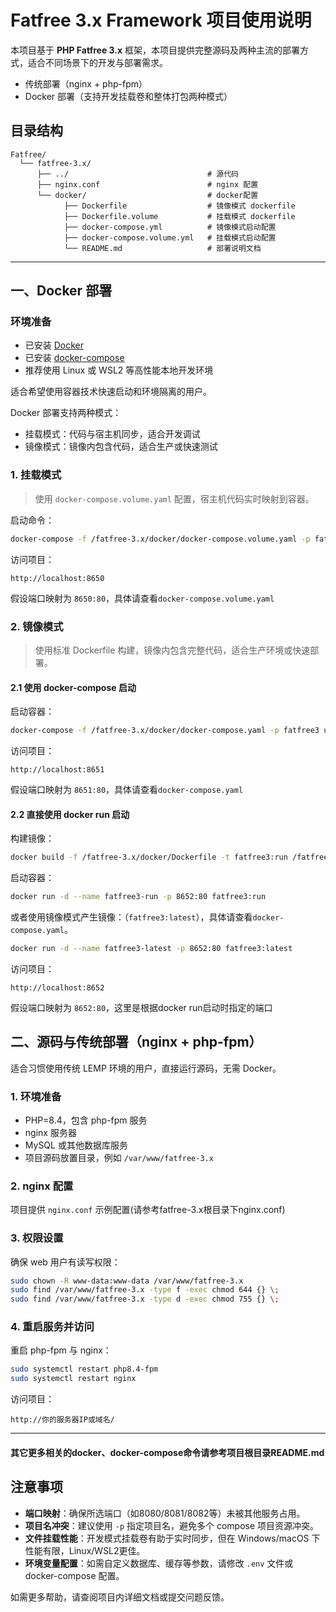 # Fatfree 3.x Framework 项目使用说明

本项目基于 **PHP Fatfree 3.x** 框架，本项目提供完整源码及两种主流的部署方式，适合不同场景下的开发与部署需求。

- 传统部署（nginx + php-fpm）
- Docker 部署（支持开发挂载卷和整体打包两种模式）

## 目录结构

```text
Fatfree/
  └── fatfree-3.x/
      ├── ../                               # 源代码
      ├── nginx.conf                        # nginx 配置
      └── docker/                           # docker配置
            ├── Dockerfile                  # 镜像模式 dockerfile
            ├── Dockerfile.volume           # 挂载模式 dockerfile
            ├── docker-compose.yml          # 镜像模式启动配置
            ├── docker-compose.volume.yml   # 挂载模式启动配置
            └── README.md                   # 部署说明文档
```

---

## 一、Docker 部署

### 环境准备

- 已安装 [Docker](https://docs.docker.com/get-docker/)
- 已安装 [docker-compose](https://docs.docker.com/compose/install/)
- 推荐使用 Linux 或 WSL2 等高性能本地开发环境

适合希望使用容器技术快速启动和环境隔离的用户。

Docker 部署支持两种模式：

- 挂载模式：代码与宿主机同步，适合开发调试
- 镜像模式：镜像内包含代码，适合生产或快速测试

### 1. 挂载模式

> 使用 `docker-compose.volume.yaml` 配置，宿主机代码实时映射到容器。

启动命令：
```bash
docker-compose -f /fatfree-3.x/docker/docker-compose.volume.yaml -p fatfree3-volume up -d --build
```

访问项目：
```
http://localhost:8650
```
假设端口映射为 `8650:80`，具体请查看`docker-compose.volume.yaml`

### 2. 镜像模式

> 使用标准 Dockerfile 构建，镜像内包含完整代码，适合生产环境或快速部署。

#### 2.1 使用 docker-compose 启动

启动容器：
```bash
docker-compose -f /fatfree-3.x/docker/docker-compose.yaml -p fatfree3 up -d --build
```

访问项目：
```
http://localhost:8651
```
假设端口映射为 `8651:80`，具体请查看`docker-compose.yaml`

#### 2.2 直接使用 docker run 启动

构建镜像：
```bash
docker build -f /fatfree-3.x/docker/Dockerfile -t fatfree3:run /fatfree-3.x/docker
```

启动容器：
```bash
docker run -d --name fatfree3-run -p 8652:80 fatfree3:run
```

或者使用镜像模式产生镜像：（`fatfree3:latest`），具体请查看`docker-compose.yaml`。

```bash
docker run -d --name fatfree3-latest -p 8652:80 fatfree3:latest
```

访问项目：
```
http://localhost:8652
```
假设端口映射为 `8652:80`，这里是根据docker run启动时指定的端口

## 二、源码与传统部署（nginx + php-fpm）

适合习惯使用传统 LEMP 环境的用户，直接运行源码，无需 Docker。

### 1. 环境准备

- PHP=8.4，包含 php-fpm 服务
- nginx 服务器
- MySQL 或其他数据库服务
- 项目源码放置目录，例如 `/var/www/fatfree-3.x`

### 2. nginx 配置

项目提供 `nginx.conf` 示例配置(请参考fatfree-3.x根目录下nginx.conf)

### 3. 权限设置

确保 web 用户有读写权限：
```bash
sudo chown -R www-data:www-data /var/www/fatfree-3.x
sudo find /var/www/fatfree-3.x -type f -exec chmod 644 {} \;
sudo find /var/www/fatfree-3.x -type d -exec chmod 755 {} \;
```

### 4. 重启服务并访问

重启 php-fpm 与 nginx：
```bash
sudo systemctl restart php8.4-fpm
sudo systemctl restart nginx
```

访问项目：
```
http://你的服务器IP或域名/
```

---

#### 其它更多相关的docker、docker-compose命令请参考项目根目录README.md

## 注意事项

- **端口映射**：确保所选端口（如8080/8081/8082等）未被其他服务占用。
- **项目名冲突**：建议使用 `-p` 指定项目名，避免多个 compose 项目资源冲突。
- **文件挂载性能**：开发模式挂载卷有助于实时同步，但在 Windows/macOS 下性能有限，Linux/WSL2更佳。
- **环境变量配置**：如需自定义数据库、缓存等参数，请修改 `.env` 文件或 docker-compose 配置。

如需更多帮助，请查阅项目内详细文档或提交问题反馈。
